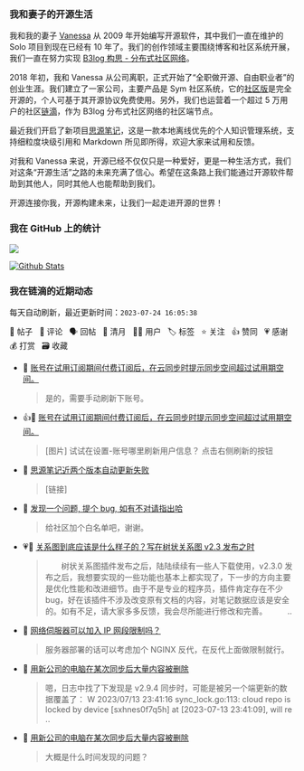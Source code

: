 ### 我和妻子的开源生活

我和我的妻子 [Vanessa](https://github.com/Vanessa219) 从 2009 年开始编写开源软件，其中我们一直在维护的 Solo 项目到现在已经有 10 年了。我们的创作领域主要围绕博客和社区系统开展，我们一直在努力实现 [B3log 构思 - 分布式社区网络](https://ld246.com/article/1546941897596)。

2018 年初，我和 Vanessa 从公司离职，正式开始了“全职做开源、自由职业者”的创业生涯。我们建立了一家公司，主要产品是 Sym 社区系统，它的[社区版](https://github.com/88250/symphony)是完全开源的，个人可基于其开源协议免费使用。另外，我们也运营着一个超过 5 万用户的社区[链滴](https://ld246.com)，作为 B3log 分布式社区网络的社区端节点。

最近我们开启了新项目[思源笔记](https://github.com/siyuan-note/siyuan)，这是一款本地离线优先的个人知识管理系统，支持细粒度块级引用和 Markdown 所见即所得，欢迎大家来试用和反馈。

对我和 Vanessa 来说，开源已经不仅仅只是一种爱好，更是一种生活方式，我们对这条“开源生活”之路的未来充满了信心。希望在这条路上我们能通过开源软件帮助到其他人，同时其他人也能帮助到我们。

开源连接你我，开源构建未来，让我们一起走进开源的世界！

### 我在 GitHub 上的统计

<a title="Hits" target="_blank" href="https://github.com/88250/88250"><img src="https://hits.b3log.org/88250/88250.svg"></a>

[![Github Stats](https://github-readme-stats.vercel.app/api?username=88250&theme=tokyonight&show_icons=true)](https://github.com/88250)

<!--events start -->

### 我在链滴的近期动态

每天自动刷新，最近更新时间：`2023-07-24 16:05:38`

📝 帖子 &nbsp; 💬 评论 &nbsp; 🗣 回帖 &nbsp; 🌙 清月 &nbsp; 👨‍💻 用户 &nbsp; 🏷️ 标签 &nbsp; ⭐️ 关注 &nbsp; 👍 赞同 &nbsp; 💗 感谢 &nbsp; 💰 打赏 &nbsp; 🗃 收藏

* 💬 [账号在试用订阅期间付费订阅后，在云同步时提示同步空间超过试用期空间。](https://ld246.com/article/1690161226201/comment/1690162573744#comments)

  > 是的，需要手动刷新下账号。
* 👍💬 [账号在试用订阅期间付费订阅后，在云同步时提示同步空间超过试用期空间。](https://ld246.com/article/1690161226201/comment/1690162166965#comments)

  > [图片] 试试在设置-账号哪里刷新用户信息？ 点击右侧刷新的按钮
* 💬 [思源笔记近两个版本自动更新失败](https://ld246.com/article/1690159177763/comment/1690160092285#comments)

  > [链接]
* 💬 [发现一个问题, 提个 bug, 如有不对请指出哈](https://ld246.com/article/1690133444479/comment/1690155045412#comments)

  > 给社区加个白名单吧，谢谢。
* 💗📝 [关系图到底应该是什么样子的？写在树状关系图 v2.3 发布之时](https://ld246.com/article/1690124458664)

  > 　　树状关系图插件发布之后，陆陆续续有一些人下载使用，v2.3.0 发布之后，我想要实现的一些功能也基本上都实现了，下一步的方向主要是优化性能和改进细节。由于不是专业的程序员，插件肯定存在不少 bug，好在该插件不涉及改变原有文档的内容，对笔记数据应该是安全的。如有不足，请大家多多反馈，我会尽所能进行修改和完善。 　　 ..
* 💬 [网络伺服器可以加入 IP 网段限制吗？](https://ld246.com/article/1690120347538/comment/1690121216180#comments)

  > 服务器部署的话可以考虑加个 NGINX 反代，在反代上面做限制就行。
* 💬 [用新公司的电脑在某次同步后大量内容被删除](https://ld246.com/article/1690074840225/comment/1690110888370#comments)

  > 嗯，日志中找了下发现是 v2.9.4 同步时，可能是被另一个端更新的数据覆盖了： W 2023/07/13 23:41:16 sync_lock.go:113: cloud repo is locked by device [sxhnes0f7q5h] at [2023-07-13 23:41:09], will re ..
* 💬 [用新公司的电脑在某次同步后大量内容被删除](https://ld246.com/article/1690074840225/comment/1690110171404#comments)

  > 大概是什么时间发现的问题？


<!--events end -->
